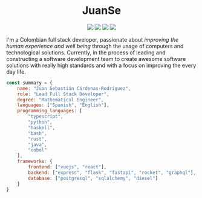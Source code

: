 <div align="center">

# JuanSe

[![](https://img.shields.io/badge/OS-Arch%20Linux-informational?style=for-the-badge&logo=linux&logoColor=F8F8F2&color=8BE9FD)](https://www.archlinux.org/)
![](https://img.shields.io/badge/Work-Full%20Stack%20Developer-informational?style=for-the-badge&logoColor=F8F8F2&color=F1FA8C&logo=gnometerminal)
[![](https://img.shields.io/badge/Work-LCH-informational?style=for-the-badge&logo=googlefit&logoColor=F8F8F2&color=FF5555)](https://lch.co)
[![](https://img.shields.io/badge/Desktop-Qtile-informational?style=for-the-badge&logo=python&logoColor=F8F8F2&color=50FA7B)](http://www.qtile.org/)

</div>

I'm a Colombian full stack developer, passionate about *improving the human experience
and well being* through the usage of computers and technological solutions. Currently,
in the process of leading and constructing a software development team to create awesome
software solutions with really high standards and with a focus on improving the every
day life.

```javascript
const summary = {
    name: "Juan Sebastián Cárdenas-Rodríguez",
    role: "Lead Full Stack Developer",
    degree: "Mathematical Engineer",
    languages: ["Spanish", "English"],
    programming_languages: [
        "typescript",
        "python",
        "haskell",
        "bash",
        "rust",
        "java",
        "cobol"
    ],
    frameworks: {
        frontend: ["vuejs", "react"],
        backend: ["express", "flask", "fastapi", "rocket", "graphql"],
        database: ["postgresql", "sqlalchemy", "diesel"]
    }
}
```
